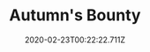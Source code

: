 ---
templateKey: blog-post
featuredpost: false
date: 2020-02-23T00:22:22.711Z
title: Autumn's Bounty
description: A taste of the season. 
type: cooking
sellPrice: 350
energy: 220
health: 99
featuredimage: /img/Autumn's_Bounty.png
tags:
  - Yam
  - Pumpkin
  - edible
---
